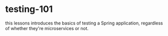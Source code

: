 # testing-101
this lessons introduces the basics of testing a Spring application, regardless of whether they're microservices or not. 
